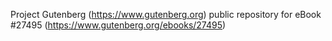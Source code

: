 Project Gutenberg (https://www.gutenberg.org) public repository for eBook #27495 (https://www.gutenberg.org/ebooks/27495)
